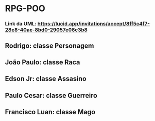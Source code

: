 # RPG-POO
### Link da UML: https://lucid.app/invitations/accept/8ff5c4f7-28e8-40ae-8bd0-29057e06c3b8


## Rodrigo: classe Personagem
## João Paulo: classe Raca
## Edson Jr: classe Assasino
## Paulo Cesar: classe Guerreiro
## Francisco Luan: classe Mago

